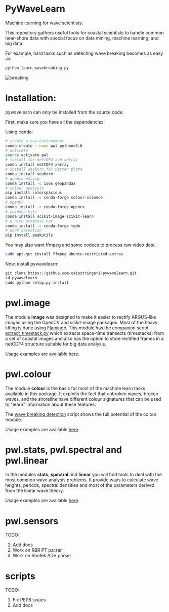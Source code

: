 # PyWaveLearn
Machine learning for wave scientists.

This repository gathers useful tools for coastal scientists to handle common near-shore data with special focus on data mining,  machine learning, and big data.

For example, hard tasks such as detecting wave breaking becomes as easy as:

```bash
python learn_wavebreaking.py
```

![breaking](doc/image/predict_wavebreaking.gif)


# Installation:

pywavelearn can only be installed from the source code.

First, make sure you have all the dependencies:

Using conda:
```bash
# create a new environment
conda create --name pwl python=3.6
# activate
source activate pwl
# install the netCDF4 and xarray
conda install netCDF4 xarray
# install seaborn for better plots
conda install seaborn
# geoprocessing
conda install -c ioos geopandas
# colour analysis
pip install colorspacious
conda install -c conda-forge colour-science
# OpenCV
conda install -c conda-forge opencv
# science kits
conda install scikit-image scikit-learn
# a nice progress bar
conda install -c conda-forge tqdm
# peak detection
pip install peakutils
```

You may also want ffmpeg and some codecs to process raw video data.
```bash
sudo apt-get install ffmpeg ubuntu-restricted-extras
```

Now, install pywavelearn:

```python
git clone https://github.com/caiostringari/pywavelearn.git
cd pywavelearn
sudo python setup.py install
```

# pwl.image
The module **image** was designed to make it easier to rectify ARGUS-like
images using the OpenCV and scikit-image packages. Most of the heavy lifting is
done using [Flamingo](http://flamingo-image.readthedocs.io/). This module has
the companion script [extract_timestack.py](scripts/extract_timestack.py) which
extracts space-time transects (timestacks) from a set of coastal images and also
has the option to store rectified frames in a netCDF4 structure suitable for big
data analysis.

Usage examples are available [here](doc/pwl_image.md).

# pwl.colour
The module **colour** is the basis for most of the machine learn tasks available
in this package. It exploits the fact that unbroken waves, broken waves, and
the shoreline have different colour signatures that can be used to "learn"
information about these features.

The [wave breaking detection](scripts/learn_wavebreaking) script shows the full
potential of the colour module.

Usage examples are available [here](doc/pwl_colour.md).


# pwl.stats, pwl.spectral and pwl.linear

In the modules **stats**, **spectral** and **linear** you will find tools to
deal with the most common wave analysis problems. It provide ways to calculate
wave heights, periods, spectral densities and most of the parameters derived
from the linear wave theory.

Usage examples are available [here](doc/pwl_stats_spectral_and_linear.md).

# pwl.sensors
TODO:

1. Add docs
2. Work on RBR PT parser
3. Work on Sontek ADV parser


# scripts
TODO:

1. Fix PEP8 issues
2. Add docs
